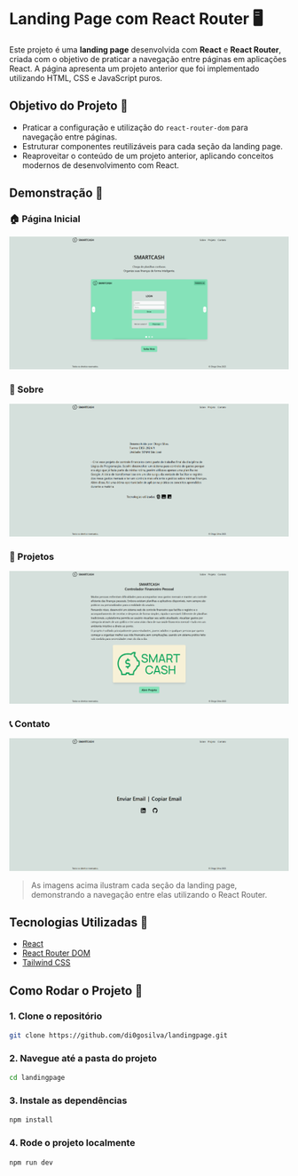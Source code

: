 # Landing Page com React Router 🖥️

Este projeto é uma **landing page** desenvolvida com **React** e **React Router**, criada com o objetivo de praticar a navegação entre páginas em aplicações React. A página apresenta um projeto anterior que foi implementado utilizando HTML, CSS e JavaScript puros.

## Objetivo do Projeto 🎯

- Praticar a configuração e utilização do `react-router-dom` para navegação entre páginas.
- Estruturar componentes reutilizáveis para cada seção da landing page.
- Reaproveitar o conteúdo de um projeto anterior, aplicando conceitos modernos de desenvolvimento com React.

## Demonstração 📸

### 🏠 Página Inicial
![Página Inicial](./assets/home.png)

### 👤 Sobre
![Seção Sobre](./assets/sobre.png)

### 📁 Projetos
![Seção Projetos](./assets/projetos.png)

### 📞 Contato
![Seção Contato](./assets/contato.png)

> As imagens acima ilustram cada seção da landing page, demonstrando a navegação entre elas utilizando o React Router.

## Tecnologias Utilizadas 🚀

- [React](https://reactjs.org/)
- [React Router DOM](https://reactrouter.com/)
- [Tailwind CSS](https://tailwindcss.com/docs/installation/using-vite)

## Como Rodar o Projeto 🔧

### 1. Clone o repositório
```bash
git clone https://github.com/di0gosilva/landingpage.git
```

### 2. Navegue até a pasta do projeto
```bash
cd landingpage
```

### 3. Instale as dependências
```bash
npm install
```

### 4. Rode o projeto localmente
```bash
npm run dev
```
